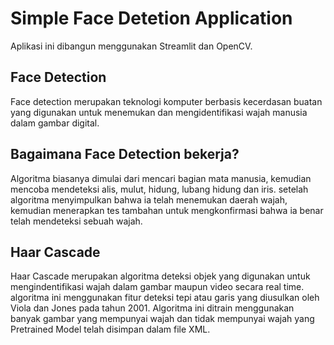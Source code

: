 # Simple Face Detetion Application

Aplikasi ini dibangun menggunakan Streamlit dan OpenCV.

## Face Detection

Face detection merupakan teknologi komputer berbasis kecerdasan buatan yang digunakan untuk menemukan dan mengidentifikasi wajah manusia dalam gambar digital.

## Bagaimana Face Detection bekerja?
Algoritma biasanya dimulai dari mencari bagian mata manusia, kemudian mencoba mendeteksi alis, mulut, hidung, lubang hidung dan iris. setelah algoritma menyimpulkan bahwa ia telah menemukan daerah wajah, kemudian menerapkan tes tambahan untuk mengkonfirmasi bahwa ia benar telah mendeteksi sebuah wajah.

## Haar Cascade
Haar Cascade merupakan algoritma deteksi objek yang digunakan untuk mengindentifikasi wajah dalam gambar maupun video secara real time. algoritma ini menggunakan fitur deteksi tepi atau garis yang diusulkan oleh Viola dan Jones pada tahun 2001. Algoritma ini ditrain menggunakan banyak gambar yang mempunyai wajah dan tidak mempunyai wajah yang Pretrained Model telah disimpan dalam file XML.

